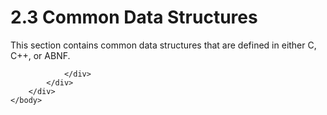 <html dir="LTR" xmlns:mshelp="http://msdn.microsoft.com/mshelp" xmlns:ddue="http://ddue.schemas.microsoft.com/authoring/2003/5" xmlns:xlink="http://www.w3.org/1999/xlink" xmlns:tool="http://www.microsoft.com/tooltip">
    <head>
        <meta http-equiv="Content-Type" content="text/html; CHARSET=utf-8"></meta>
        <meta name="save" content="history"></meta>
        <title>2.3 Common Data Structures</title>
        <xml>
            <mshelp:toctitle title="2.3 Common Data Structures"></mshelp:toctitle>
            <mshelp:rltitle title="[MS-DTYP]: Common Data Structures"></mshelp:rltitle>
            <mshelp:keyword index="A" term="ad05c0d3-1a4f-4799-80d1-ffc5299da73e"></mshelp:keyword>
            <mshelp:attr name="DCSext.ContentType" value="open specification"></mshelp:attr>
            <mshelp:attr name="AssetID" value="ad05c0d3-1a4f-4799-80d1-ffc5299da73e"></mshelp:attr>
            <mshelp:attr name="TopicType" value="kbRef"></mshelp:attr>
            <mshelp:attr name="DCSext.Title" value="[MS-DTYP]: Common Data Structures" />
        </xml>
    </head>
    <body>
        <div id="header">
            <h1 class="heading">2.3 Common Data Structures</h1>
        </div>
        <div id="mainSection">
            <div id="mainBody">
                <div id="allHistory" class="saveHistory"></div>
                <div id="sectionSection0" class="section" name="collapseableSection">
                    

<p>This section contains common data structures that are
defined in either C, C++, or ABNF.</p>


                </div>
            </div>
        </div>
    </body>
</html>
